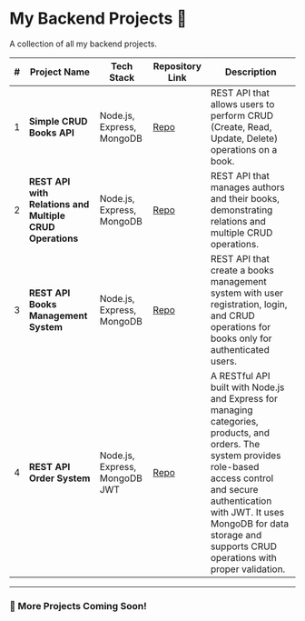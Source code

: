 # My Backend Projects 🚀

A collection of all my backend projects.

| #   | Project Name                                             | Tech Stack                    | Repository Link                                                               | Description                                                                                                                                                                                                                                                         |
| --- | -------------------------------------------------------- | ----------------------------- | ----------------------------------------------------------------------------- | ------------------------------------------------------------------------------------------------------------------------------------------------------------------------------------------------------------------------------------------------------------------- |
| 1   | **Simple CRUD Books API**                                | Node.js, Express, MongoDB     | [Repo](https://github.com/HassanEssam0110/Task-1-CRUD-API-for-Books.git)      | REST API that allows users to perform CRUD (Create, Read, Update, Delete) operations on a book.                                                                                                                                                                     |
| 2   | **REST API with Relations and Multiple CRUD Operations** | Node.js, Express, MongoDB     | [Repo](https://github.com/HassanEssam0110/Task-2-books-authors-crud-api.git)  | REST API that manages authors and their books, demonstrating relations and multiple CRUD operations.                                                                                                                                                                |
| 3   | **REST API Books Management System**                     | Node.js, Express, MongoDB     | [Repo](https://github.com/HassanEssam0110/Task-3-Books-Management-System.git) | REST API that create a books management system with user registration, login, and CRUD operations for books only for authenticated users.                                                                                                                           |
| 4   | **REST API Order System**                                | Node.js, Express, MongoDB JWT | [Repo](https://github.com/HassanEssam0110/Task-4-Nodejs-Order-System.git)     | A RESTful API built with Node.js and Express for managing categories, products, and orders. The system provides role-based access control and secure authentication with JWT. It uses MongoDB for data storage and supports CRUD operations with proper validation. |

---

### 🌟 More Projects Coming Soon!
